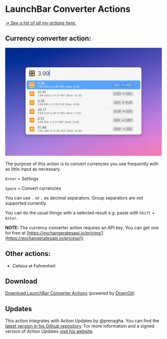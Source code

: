 # LaunchBar Converter Actions

*[→ See a list of all my actions here.](https://ptujec.github.io/launchbar)* 

## Currency converter action: 

<img src="01.jpg" width="708"/> 

The purpose of this action is to convert currencies you use frequently with as little input as necessary. 

`Enter` = Settings

`Space` = Convert currencies 

You can use `.` or `,` as decimal separators. Group separators are not supported currently.

You can do the usual things with a selected result e.g. paste with `Shift` + `Enter`.

**NOTE:** The currency converter action requires an API key. You can get one for free at [https://exchangeratesapi.io/pricing/](https://exchangeratesapi.io/pricing/))

## Other actions:
- Celsius ⇄ Fahrenheit

## Download

[Download LaunchBar Converter Actions](https://minhaskamal.github.io/DownGit/#/home?url=https://github.com/Ptujec/LaunchBar/tree/master/Converter-Actions) (powered by [DownGit](https://github.com/MinhasKamal/DownGit))

## Updates

This action integrates with Action Updates by @prenagha. You can find the [latest version in his Github repository](https://github.com/prenagha/launchbar). For more information and a signed version of Action Updates [visit his website](https://renaghan.com/launchbar/action-updates/).